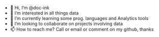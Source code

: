 - 👋 Hi, I’m @doc-ink
- 👀 I’m interested in all things data
- 🌱 I’m currently learning some prog. languages and Analytics tools
- 💞️ I’m looking to collaborate on projects involving data 
- 📫 How to reach me? Call or email or comment on my github, thanks

<!---
doc-ink/doc-ink is a ✨ special ✨ repository because its `README.md` (this file) appears on your GitHub profile.
You can click the Preview link to take a look at your changes.
--->
